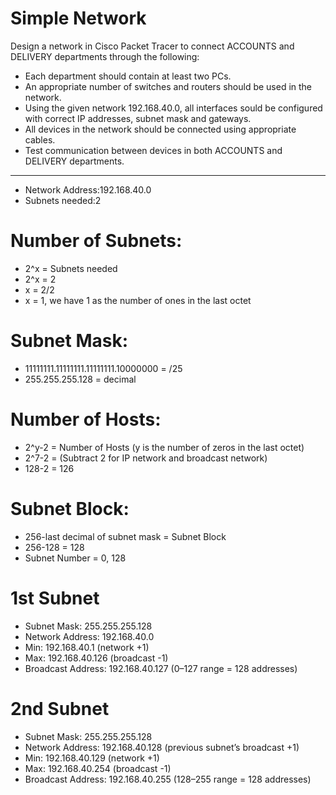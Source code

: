 # Simple Network
Design a network in Cisco Packet Tracer to connect ACCOUNTS and DELIVERY departments through the following:
- Each department should contain at least two PCs.
- An appropriate number of switches and routers should be used in the network.
- Using the given network 192.168.40.0, all interfaces sould be configured with correct IP addresses, subnet mask and gateways.
- All devices in the network should be connected using appropriate cables.
- Test communication between devices in both ACCOUNTS and DELIVERY departments.
  
--------------------------------------------------------------------------------------------------------------------------------------------------------------------------------

- Network Address:192.168.40.0
- Subnets needed:2
  
# Number of Subnets:
- 2^x = Subnets needed
- 2^x = 2
- x = 2/2
- x = 1, we have 1 as the number of ones in the last octet

# Subnet Mask:
- 11111111.11111111.11111111.10000000 = /25
- 255.255.255.128 = decimal

# Number of Hosts:
- 2^y-2 = Number of Hosts (y is the number of zeros in the last octet)
- 2^7-2 = (Subtract 2 for IP network and broadcast network)
- 128-2 = 126

# Subnet Block:
- 256-last decimal of subnet mask = Subnet Block
- 256-128 = 128
- Subnet Number = 0, 128 

# 1st Subnet
- Subnet Mask: 255.255.255.128
- Network Address: 192.168.40.0
- Min: 192.168.40.1 (network +1)
- Max: 192.168.40.126 (broadcast -1)
- Broadcast Address: 192.168.40.127 (0–127 range = 128 addresses)
# 2nd Subnet
- Subnet Mask: 255.255.255.128
- Network Address: 192.168.40.128 (previous subnet’s broadcast +1)
- Min: 192.168.40.129 (network +1)
- Max: 192.168.40.254 (broadcast -1)
- Broadcast Address: 192.168.40.255 (128–255 range = 128 addresses)



